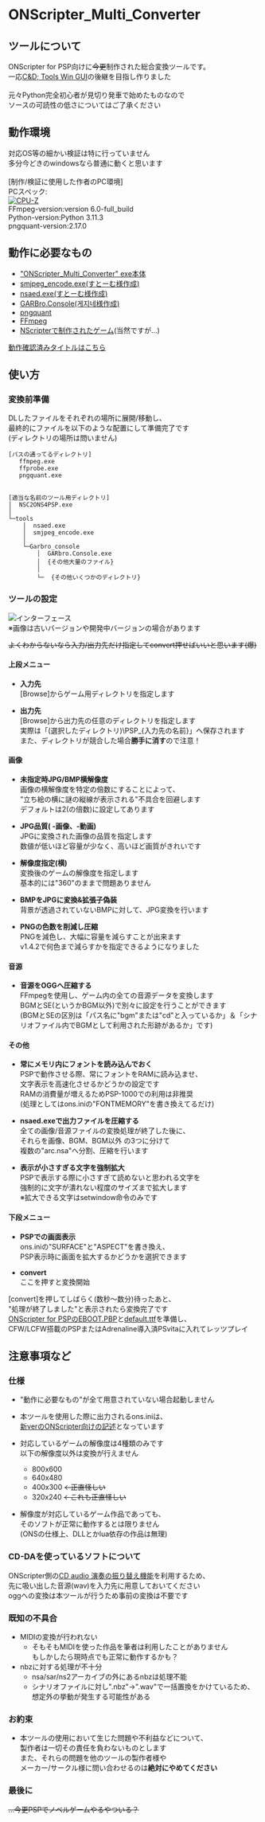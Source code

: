 # ONScripter_Multi_Converter
## ツールについて
 ONScripter for PSP向けに~~今更~~制作された総合変換ツールです。<br>
 一応[C&D; Tools Win GUI](https://web.archive.org/web/20170419120050fw_/http://www.geocities.jp/stm_torm/ons/tool.html)の後継を目指し作りました<br>
 <br>
 元々Python完全初心者が見切り発車で始めたものなので<br>
 ソースの可読性の低さについてはご了承ください<br>

## 動作環境
 対応OS等の細かい検証は特に行っていません<br>
 多分今どきのwindowsなら普通に動くと思います<br>
 <br>
 [制作/検証に使用した作者のPC環境]<br>
 PCスペック:<br>
 [![CPU-Z](https://valid.x86.fr/cache/banner/d8ltzd-2.png)](https://valid.x86.fr/d8ltzd)<br>
 FFmpeg-version:version 6.0-full_build<br>
 Python-version:Python 3.11.3<br>
 pngquant-version:2.17.0<br>

## 動作に必要なもの
 - ["ONScripter_Multi_Converter" exe本体](https://github.com/Prince-of-sea/ONScripter_Multi_Converter/releases/latest)
 - [smjpeg_encode.exe(すとーむ様作成)](http://web.archive.org/web/20130203074100/http://www.geocities.jp/stm_torm/ons/smjpeg4.zip)
 - [nsaed.exe(すとーむ様作成)](https://web.archive.org/web/20130328141650/http://www.geocities.jp/stm_torm/nsaed2.zip)
 - [GARBro.Console(게지네様作成)](https://drive.google.com/file/d/1gH9nNRxaz8GexN0B1hWyUc3o692bkWXX/view)
 - [pngquant](https://pngquant.org/)
 - [FFmpeg](https://www.gyan.dev/ffmpeg/builds/ffmpeg-release-full.7z)
 - [NScripterで制作されたゲーム](https://erogamescape.dyndns.org/~ap2/ero/toukei_kaiseki/attlist.php?att[66]=on)(当然ですが...)

[動作確認済みタイトルはこちら](./TITLELIST.md)

## 使い方
### 変換前準備
 DLしたファイルをそれぞれの場所に展開/移動し、<br>
 最終的にファイルを以下のような配置にして準備完了です<br>
 (ディレクトリの場所は問いません)
```
[パスの通ってるディレクトリ]
   ffmpeg.exe
   ffprobe.exe
   pngquant.exe


[適当な名前のツール用ディレクトリ]
│  NSC2ONS4PSP.exe
│  
└─tools
    │  nsaed.exe
    │  smjpeg_encode.exe
    │
    └─Garbro_console
        │  GARbro.Console.exe
        │  {その他大量のファイル}
        │
        └─  {その他いくつかのディレクトリ}
```

### ツールの設定
 ![インターフェース](./md_ui_full.png)<br>
 ※画像は古いバージョンや開発中バージョンの場合があります

~~よくわからないなら入力/出力先だけ指定してconvert押せばいいと思います(爆)~~

#### 上段メニュー
 - **入力先**<br>
 [Browse]からゲーム用ディレクトリを指定します<br>

 - **出力先**<br>
 [Browse]から出力先の任意のディレクトリを指定します<br>
 実際は「(選択したディレクトリ)\PSP_{入力先の名前}」へ保存されます<br>
 また、ディレクトリが競合した場合**勝手に消す**ので注意！<br>

#### 画像
 - **未指定時JPG/BMP横解像度**<br>
 画像の横解像度を特定の倍数にすることによって、<br>
 "立ち絵の横に謎の縦線が表示される"不具合を回避します<br>
 デフォルトは2(の倍数)に設定してあります<br>

 - **JPG品質( -画像、-動画)**<br>
 JPGに変換された画像の品質を指定します<br>
 数値が低いほど容量が少なく、高いほど画質がきれいです<br>

 - **解像度指定(横)**<br>
 変換後のゲームの解像度を指定します<br>
 基本的には"360"のままで問題ありません<br>

 - **BMPをJPGに変換&拡張子偽装**<br>
 背景が透過されていないBMPに対して、JPG変換を行います<br>

 - **PNGの色数を削減し圧縮**<br>
 PNGを減色し、大幅に容量を減らすことが出来ます<br>
 v1.4.2で何色まで減らすかを指定できるようになりました<br>
 
#### 音源
 - **音源をOGGへ圧縮する**<br>
 FFmpegを使用し、ゲーム内の全ての音源データを変換します<br>
 BGMとSE(というかBGM以外)で別々に設定を行うことができます<br>
 (BGMとSEの区別は「パス名に"bgm"または"cd"と入っているか」＆「シナリオファイル内でBGMとして利用された形跡があるか」です)<br>

#### その他
 - **常にメモリ内にフォントを読み込んでおく**<br>
 PSPで動作させる際、常にフォントをRAMに読み込ませ、<br>
 文字表示を高速化させるかどうかの設定です<br>
 RAMの消費量が増えるためPSP-1000での利用は非推奨<br>
 (処理としてはons.iniの"FONTMEMORY"を書き換えてるだけ)<br>

 - **nsaed.exeで出力ファイルを圧縮する**<br>
 全ての画像/音源ファイルの変換処理が終了した後に、<br>
 それらを画像、BGM、BGM以外 の3つに分けて <br>
 複数の"arc.nsa"へ分割、圧縮を行います<br>

 - **表示が小さすぎる文字を強制拡大**<br>
 PSPで表示する際に小さすぎて読めないと思われる文字を<br>
 強制的に文字が潰れない程度のサイズまで拡大します<br>
 ※拡大できる文字はsetwindow命令のみです<br>

#### 下段メニュー
 - **PSPでの画面表示**<br>
 ons.iniの"SURFACE"と"ASPECT"を書き換え、<br>
 PSP表示時に画面を拡大するかどうかを選択できます<br>

 - **convert**<br>
 ここを押すと変換開始<br>

[convert]を押してしばらく(数秒～数分)待ったあと、<br>
"処理が終了しました"と表示されたら変換完了です<br>
[ONScripter for PSPのEBOOT.PBP](https://archive.org/download/ons.-7z/Old%20Versions/onscripter-20110111_psp.zip)と[default.ttf](https://www.google.com/search?q=PSP+default.ttf)を準備し、<br>
CFW/LCFW搭載のPSPまたはAdrenaline導入済PSvitaに入れてレッツプレイ<br>

## 注意事項など
### 仕様
 - "動作に必要なもの"が全て用意されていない場合起動しません

 - 本ツールを使用した際に出力されるons.iniは、<br>
 [新verのONScripter向けの記述](https://web.archive.org/web/20100709172750fw_/http://blog.livedoor.jp/tormtorm/archives/51520243.html)となっています<br>

 - 対応しているゲームの解像度は4種類のみです<br>
 以下の解像度以外は変換が行えません<br>
    - 800x600
    - 640x480
    - 400x300 ~~←正直怪しい~~
    - 320x240 ~~←これも正直怪しい~~
  
 - 解像度が対応しているゲーム作品であっても、<br>
 そのソフトが正常に動作するとは限りません<br>
 (ONSの仕様上、DLLとかlua依存の作品は無理)<br>

### CD-DAを使っているソフトについて
ONScripter側の[CD audio 演奏の振り替え機能](https://onscripter.osdn.jp/onscripter.html#cd-audio-mapping)を利用するため、<br>
先に吸い出した音源(wav)を入力先に用意しておいてください<br>
oggへの変換は本ツールが行うため事前の変換は不要です<br>

### 既知の不具合
 - MIDIの変換が行われない
    - そもそもMIDIを使った作品を筆者は利用したことがありません<br>もしかしたら現時点でも正常に動作するかも？
 - nbzに対する処理が不十分
    - nsa/sar/ns2アーカイブの外にあるnbzは処理不能
    - シナリオファイルに対し".nbz"→".wav"で一括置換をかけているため、<br>想定外の挙動が発生する可能性がある

### お約束
 - 本ツールの使用において生じた問題や不利益などについて、<br>
 製作者は一切その責任を負わないものとします<br>
 また、それらの問題を他のツールの製作者様や<br>
 メーカー/サークル様に問い合わせるのは**絶対にやめてください**<br>

### 最後に
~~...今更PSPでノベルゲームやるやついる？~~<br>